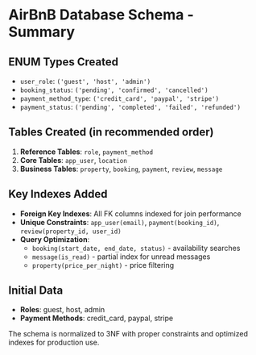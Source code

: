 # AirBnB Database Schema - Summary

## ENUM Types Created
- `user_role`: `('guest', 'host', 'admin')`
- `booking_status`: `('pending', 'confirmed', 'cancelled')`
- `payment_method_type`: `('credit_card', 'paypal', 'stripe')`
- `payment_status`: `('pending', 'completed', 'failed', 'refunded')`

## Tables Created (in recommended order)
1. **Reference Tables**: `role`, `payment_method`
2. **Core Tables**: `app_user`, `location`
3. **Business Tables**: `property`, `booking`, `payment`, `review`, `message`

## Key Indexes Added
- **Foreign Key Indexes**: All FK columns indexed for join performance
- **Unique Constraints**: `app_user(email)`, `payment(booking_id)`, `review(property_id, user_id)`
- **Query Optimization**: 
  - `booking(start_date, end_date, status)` - availability searches
  - `message(is_read)` - partial index for unread messages
  - `property(price_per_night)` - price filtering

## Initial Data
- **Roles**: guest, host, admin
- **Payment Methods**: credit_card, paypal, stripe

The schema is normalized to 3NF with proper constraints and optimized indexes for production use.